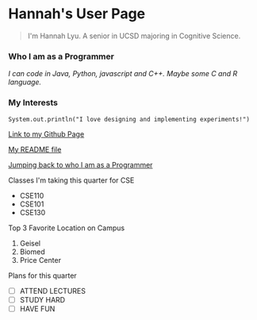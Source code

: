# Hannah's User Page

> I'm Hannah Lyu. A senior in UCSD majoring in Cognitive Science.

### Who I am as a Programmer

*I can code in Java, Python, javascript and C++. Maybe some C and R language.*

### My Interests

```
System.out.println("I love designing and implementing experiments!")
```

[Link to my Github Page](https://github.com/dugurrn)

[My README file](README.md)

[Jumping back to who I am as a Programmer](#who-i-am-as-a-programmer)

Classes I'm taking this quarter for CSE
 - CSE110
 - CSE101
 - CSE130
  
Top 3 Favorite Location on Campus
1. Geisel
2. Biomed
3. Price Center

Plans for this quarter
- [ ] ATTEND LECTURES
- [ ] STUDY HARD
- [ ] HAVE FUN